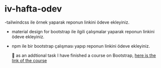 # iv-hafta-odev

-tailwindcss ile örnek yaparak reponun linkini ödeve ekleyiniz.

- material design for bootstrap ile ilgili çalışmalar yaparak reponun linkini ödeve ekleyiniz.

- npm ile bir bootstrap çalışması yapıp reponun linkini ödeve ekleyiniz.


    :dart: as an addtional task I have finished a course on Bootstrap, [here is the link of the course](https://www.freecodecamp.org/learn/front-end-libraries/)
